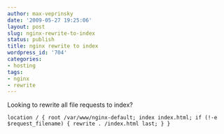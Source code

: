 ```yaml
---
author: max-veprinsky
date: '2009-05-27 19:25:06'
layout: post
slug: nginx-rewrite-to-index
status: publish
title: nginx rewrite to index
wordpress_id: '704'
categories:
- hosting
tags:
- nginx
- rewrite
---
```


Looking to rewrite all file requests to index?

` location / {
root /var/www/nginx-default;
index index.html;
if (!-e $request_filename) {
rewrite . /index.html last;
}
}
`
